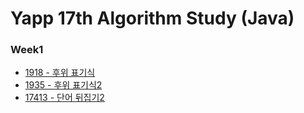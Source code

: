 # Yapp 17th Algorithm Study (Java)
### Week1
* [1918 - 후위 표기식](https://www.acmicpc.net/problem/1918)
* [1935 - 후위 표기식2](https://www.acmicpc.net/problem/1935)
* [17413 - 	단어 뒤집기2](https://www.acmicpc.net/problem/17413)
